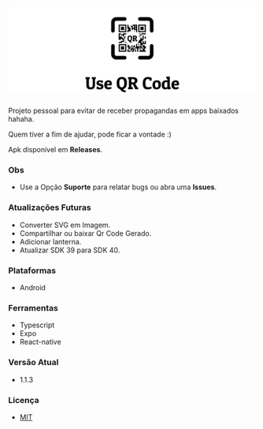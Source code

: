 # ![Use QR Code!](/docs/use-qr-code.png "Use QR Code") 

Projeto pessoal para evitar de receber propagandas em apps baixados hahaha.

Quem tiver a fim de ajudar, pode ficar a vontade :)

Apk disponível em **Releases**.

### Obs
- Use a Opção **Suporte** para relatar bugs ou abra uma **Issues**.

### Atualizações Futuras
- Converter SVG em Imagem.
- Compartilhar ou baixar Qr Code Gerado.
- Adicionar lanterna.
- Atualizar SDK 39 para SDK 40.

### Plataformas
- Android

### Ferramentas
- Typescript
- Expo
- React-native

### Versão Atual
- 1.1.3

### Licença
- [MIT](/docs/LICENÇA)
